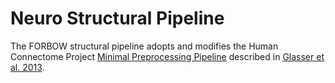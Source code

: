 # Neuro Structural Pipeline

The FORBOW structural pipeline adopts and modifies the Human Connectome Project [Minimal Preprocessing Pipeline](https://github.com/Washington-University/HCPpipelines) described in [Glasser et al. 2013](https://pubmed.ncbi.nlm.nih.gov/23668970/).
